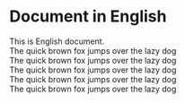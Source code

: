 <!--
facebook_comment:
    app_id: 0123456789
    posts: 2
-->

# Document in English

This is English document.<br />
The quick brown fox jumps over the lazy dog<br />
The quick brown fox jumps over the lazy dog<br />
The quick brown fox jumps over the lazy dog<br />
The quick brown fox jumps over the lazy dog<br />
The quick brown fox jumps over the lazy dog<br />
